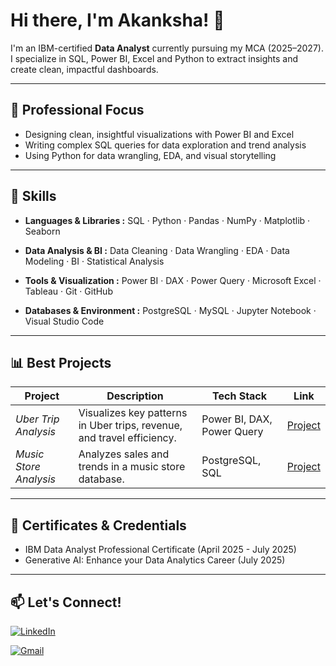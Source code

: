 # Hi there, I'm Akanksha! 👋

I'm an IBM-certified **Data Analyst** currently pursuing my MCA (2025–2027). 
I specialize in SQL, Power BI, Excel and Python to extract insights and create clean, impactful dashboards.

---

## 🚀 Professional Focus

- Designing clean, insightful visualizations with Power BI and Excel
- Writing complex SQL queries for data exploration and trend analysis
- Using Python for data wrangling, EDA, and visual storytelling


---

## 🧰 Skills

- **Languages & Libraries :**  SQL · Python · Pandas · NumPy · Matplotlib · Seaborn  

- **Data Analysis & BI :**   Data Cleaning · Data Wrangling · EDA · Data Modeling · BI · Statistical Analysis  

- **Tools & Visualization :**   Power BI · DAX · Power Query · Microsoft Excel · Tableau · Git · GitHub  

- **Databases & Environment :**   PostgreSQL · MySQL · Jupyter Notebook · Visual Studio Code

---

## 📊 Best Projects

|  Project | Description |   Tech Stack |  Link |
|----------------|-------------------|----------------|------|
| *Uber Trip Analysis* | Visualizes key patterns in Uber trips, revenue, and travel efficiency. | Power BI, DAX, Power Query | [Project](https://github.com/akanksha-ghadage/Uber-Trip-Analysis-PowerBI) |
| *Music Store Analysis* | Analyzes sales and trends in a music store database. | PostgreSQL, SQL | [Project](https://github.com/akanksha-ghadage/Music-Store-SQL-Analysis) |

---
## 📜 Certificates & Credentials
- IBM Data Analyst Professional Certificate  (April 2025 - July 2025)  
- Generative AI: Enhance your Data Analytics Career  (July 2025)

---

## 📫 Let's Connect!
[![LinkedIn](https://img.shields.io/badge/LinkedIn-Akanksha%20Ghadage-blue?style=flat-square&logo=linkedin)](https://www.linkedin.com/in/akanksha-ghadage?lipi=urn%3Ali%3Apage%3Ad_flagship3_profile_view_base_contact_details%3B93M7RqwfSj2xzt45OQyNWA%3D%3D)

[![Gmail](https://img.shields.io/badge/Gmail-akankshaghadage15@gmail.com-red?style=flat-square&logo=gmail)](mailto:akankshaghadage15@gmail.com)


